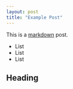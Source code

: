 ```yaml
---
layout: post
title: "Example Post"
---
```


This is a [markdown](/) post.

* List
* List
* List

## Heading